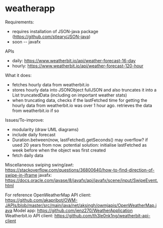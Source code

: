 # weatherapp
Requirements:
- requires installation of JSON-java package (https://github.com/stleary/JSON-java)
- soon -- javafx

APIs
- daily: https://www.weatherbit.io/api/weather-forecast-16-day
- hourly: https://www.weatherbit.io/api/weather-forecast-120-hour

What it does:
- fetches hourly data from weatherbit.io
- stores hourly data into JSONObject fullJSON and also truncates it into a List truncatedData (including on important weather stats)
- when truncating data, checks if the lastFetched time for getting the hourly data from weatherbit.io was over 1 hour ago. retrieves the data from weatherbit.io if so

Issues/To-improve:
- modularity (draw UML diagrams)
- include daily forecast
- Duration.between(now, lastFetched).getSeconds() may overflow? if used 20 years from now. potential solution: initialise lastFetched as week before when the object was first created
- fetch daily data

Miscellaneous
swiping
swing/awt: https://stackoverflow.com/questions/36800640/how-to-find-direction-of-swipe-in-jframe
javafx: https://docs.oracle.com/javase/8/javafx/api/javafx/scene/input/SwipeEvent.html

For reference
OpenWeatherMap API client: https://github.com/akapribot/OWM-JAPIs/blob/master/src/main/java/net/aksingh/owmjapis/OpenWeatherMap.java
Model app: https://github.com/jenz270/WeatherApplication
Weatherbit.io API client: https://github.com/th3le0nk1ng/weatherbit-api-client